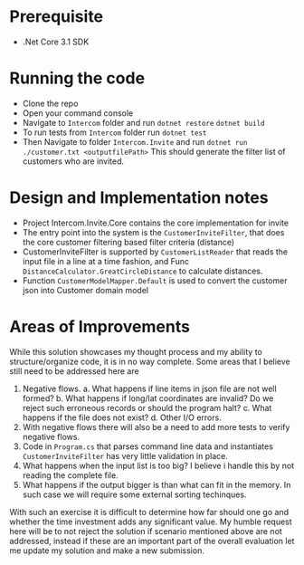 # Prerequisite
- .Net Core 3.1 SDK

# Running the code
- Clone the repo
- Open your command console
- Navigate to `Intercom` folder and run
	`dotnet restore`
	`dotnet build`
- To run tests from `Intercom` folder run
	`dotnet test`
- Then Navigate to folder `Intercom.Invite` and run
	`dotnet run ./customer.txt <outputfilePath>`
	This should generate the filter list of customers who are invited.


# Design and Implementation notes
- Project Intercom.Invite.Core contains the core implementation for invite
- The entry point into the system is the `CustomerInviteFilter`, that does the core customer filtering based filter criteria (distance)
- CustomerInviteFilter is supported by `CustomerListReader` that reads the input file in a line at a time fashion, and Func `DistanceCalculator.GreatCircleDistance` to calculate distances.
- Function `CustomerModelMapper.Default` is used to convert the customer json into Customer domain model

# Areas of Improvements
While this solution showcases my thought process and my ability to structure/organize code, it is in no way complete. 
Some areas that I believe still need to be addressed here are
1. Negative flows. 
	a. What happens if line items in json file are not well formed? 
	b. What happens if long/lat coordinates are invalid? Do we reject such erroneous records or should the program halt?
	c. What happens if the file does not exist?
	d. Other I/O errors.
2. With negative flows there will also be a need to add more tests to verify negative flows.
3. Code in `Program.cs` that parses command line data and instantiates `CustomerInviteFilter` has very little validation in place.
4. What happens when the input list is too big? I believe i handle this by not reading the complete file. 
5. What happens if the output bigger is than what can fit in the memory. In such case we will require some external sorting techinques.

With such an exercise it is difficult to determine how far should one go and whether the time investment adds any significant value. 
My humble request here will be to not reject the solution if scenario mentioned above are not addressed, instead if these are an important part of the overall evaluation let me update my solution and make a new submission.
